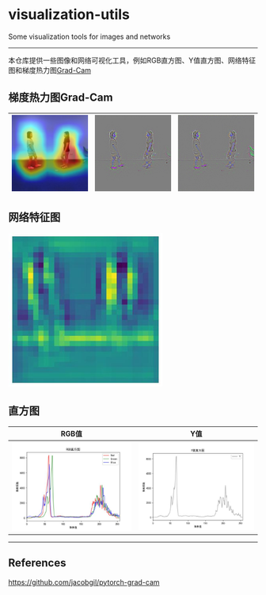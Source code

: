 # visualization-utils
Some visualization tools for images and networks

------

本仓库提供一些图像和网络可视化工具，例如RGB直方图、Y值直方图、网络特征图和梯度热力图[Grad-Cam](https://github.com/jacobgil/pytorch-grad-cam)

## 梯度热力图Grad-Cam

| <img src="./output/ResNet_gradcam_cam.jpg" alt="特征图" style="zoom:50%;" /> | <img src="./output/ResNet_gradcam_cam_gb.jpg" alt="特征图" style="zoom:50%;" /> | <img src="./output/ResNet_gradcam_gb.jpg" alt="特征图" style="zoom:50%;" /> |
| :----------------------------------------------------------: | :----------------------------------------------------------: | :----------------------------------------------------------: |

## 网络特征图

<img src="./output/resnet18_feature_maps.jpg" alt="特征图" style="zoom: 80%;" />

## 直方图

|                            RGB值                             |                             Y值                              |
| :----------------------------------------------------------: | :----------------------------------------------------------: |
| <img src="./output/hog_rgb.jpg" alt="特征图" style="zoom: 67%;" /> | <img src="./output/hog_y_value.jpg" alt="特征图" style="zoom: 67%;" /> |



------

## References

https://github.com/jacobgil/pytorch-grad-cam
